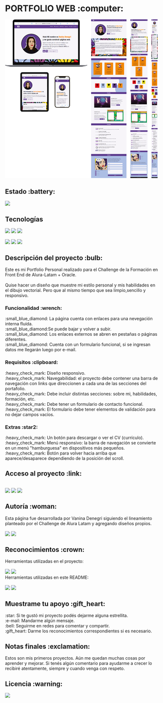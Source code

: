 <h1>PORTFOLIO WEB :computer:</h1>

<p align="center"><img src="./img/portada.png" alt="vista del potfolio en distintos dispositivos" width="1000"></p>

<h2>Estado :battery:</h2>

<p align="left"><img src="https://img.shields.io/badge/STATUS-EN_DESARROLLO-0B8E36?style=flat-square"></p>

<h2>Tecnologías</h2>

<p align="left">
<img src="https://img.shields.io/badge/HTML_5-E34F26?style=flat-square&logo=html5&logoColor=FFFFFF"> <img src="https://img.shields.io/badge/CSS_3-1572B6?style=flat-square&logo=css3&logoColor=FFFFFF"> <img src="https://img.shields.io/badge/JavaScript-F7DF1E?style=flat-square&logo=javascript&logoColor=FFFFFF">
<br>
<br>
<img src="https://img.shields.io/badge/Figma-F24E1E?style=flat-square&logo=figma&logoColor=FFFFFF"> <img src="https://img.shields.io/badge/CorelDraw-000000?style=flat-square&logo=coreldraw&logoColor=FFFFFF"> <img src="https://img.shields.io/badge/Adobe%20Illustrator-FF9A00?style=flat-square&logo=adobeillustrator&logoColor=FFFFFF">
</p>

<h2>Descripción del proyecto :bulb:</h2>
<p>
Este es mi Portfolio Personal realizado para el Challenge de la Formación en Front End de Alura-Latam + Oracle.
<br>
<br>
Quise hacer un diseño que muestre mi estilo personal y mis habilidades en el dibujo vectorial. Pero que al mismo tiempo que sea limpio,sencillo y responsivo.
</p>

<h3>Funcionalidad :wrench:</h3>
<p>
:small_blue_diamond: La página cuenta con enlaces para una nevegación interna fluída.
<br>:small_blue_diamond:Se puede bajar y volver a subir.
<br>:small_blue_diamond: Los enlaces externos se abren en pestañas o páginas diferentes.
<br>:small_blue_diamond: Cuenta con un formulario funcional, si se ingresan datos me llegarán luego por e-mail.
</p>

<h3>Requisitos :clipboard:</h3>
<p>:heavy_check_mark: Diseño responsivo.
<br>:heavy_check_mark: Navegabilidad: el proyecto debe contener una barra de navegación con links que direccionen a cada una de las secciones del portafolio.
<br>:heavy_check_mark: Debe incluir distintas secciones: sobre mi, habilidades, formación, etc.
<br>:heavy_check_mark: Debe tener un formulario de contacto funcional.
<br>:heavy_check_mark: El formulario debe tener elementos de validación para no dejar campos vacíos.
</p>

<h3>Extras :star2:</h3>
<p>
:heavy_check_mark: Un botón para descargar o ver el CV (currículo).
<br> :heavy_check_mark: Menú responsivo: la barra de navegación se convierte en un menú "hamburguesa" en dispositivos más pequeños.
<br> :heavy_check_mark: Botón para volver hacia arriba que aparece/desaparece dependiendo de la posición del scroll.
</p>

<h2>Acceso al proyecto :link:</h2>
<p>
<br>
<a href="https://github.com/VannDennOk/portfolio-vanina-denegri.git">
<img src="https://img.shields.io/badge/Repositorio-181717?style=flat-square&logo=github&logoColor=ffffff&link=https%3A%2F%2Fgithub.com%2FVannDennOk%2Fportfolio-vanina-denegri.git"></a> <a href="https://vanndennok.github.io/portfolio-vanina-denegri/">
<img src="https://img.shields.io/badge/Demo-222222?style=flat-square&logo=githubpages&logoColor=ffffff&link=https%3A%2F%2Fvanndennok.github.io%2Fportfolio-vanina-denegri%2F"></a> <a href="https://www.figma.com/design/cuLTiolsfN1sbfnfVfO29h/Portafolio-Alura?node-id=125911-238&t=LsfUs3421X2OlQ3G-1"><img src="https://img.shields.io/badge/Dise%C3%B1o-F24E1E?style=flat-square&logo=figma&logoColor=ffffff&link=https%3A%2F%2Fwww.figma.com%2Fdesign%2FcuLTiolsfN1sbfnfVfO29h%2FPortafolio-Alura%3Fnode-id%3D125911-238%26t%3DLsfUs3421X2OlQ3G-1"></a>
</p>

<h2>Autoría :woman:</h2>
<p>
Esta página fue desarrollada por Vanina Denegri siguiendo el lineamiento planteado por el Challenge de Alura Latam y agregando diseños propios.
<br>
<br>
<a href="https://github.com/VannDennOk"><img src="https://img.shields.io/badge/GitHub-181717?style=flat-square&logo=github&logoColor=FFFFFF&link=https%3A%2F%2Fgithub.com%2FVannDennOk"></a> <a href="https://www.linkedin.com/in/vaninadenegri/"><img src="https://img.shields.io/badge/LinkedIn-0A66C2?style=flat-square&logo=linkedin&logoColor=FFFFFF&link=https%3A%2F%2Fwww.linkedin.com%2Fin%2Fvaninadenegri%2F"></a>
</p>

<h2>Reconocimientos :crown:</h2>
<p>
Herramientas utilizadas en el proyecto:
<br>
<br>
<a href="https://formspree.io"><img src="https://img.shields.io/badge/Formspree-E5122E?style=flat-square&logo=formspree&logoColor=FFFFFF&link=https%3A%2F%2Fformspree.io%2F"></a> <a href="https://icons.getbootstrap.com/?q=menu"><img src="https://img.shields.io/badge/Bootstrap%20Icons-7952B3?style=flat-square&logo=bootstrap&logoColor=FFFFFF&link=ttps%3A%2F%2Ficons.getbootstrap.com%2F"></a>
<br>
Herramientas utilizadas en este README:
<br>
<br>
<a href="https://shields.io/"><img src="https://img.shields.io/badge/Shields%20Badges-000000?style=flat-square&logo=shieldsdotio&logoColor=FFFFFF&link=https%3A%2F%2Fshields.io%2Fbadges"></a> <a href="https://gist.github.com/rxaviers/7360908"><img src="https://img.shields.io/badge/Emojis%20para%20README.md-F28705?style=flat-square&link=https%3A%2F%2Fgist.github.com%2Frxaviers%2F7360908"></a></p>
</p>

<h2>Muestrame tu apoyo :gift_heart:</h2>
<p>
:star: Si te gustó mi proyecto podés dejarme alguna estrellita.
<br>:e-mail: Mandarme algún mensaje.
<br>:bell: Seguirme en redes para comentar y compartir.
<br>:gift_heart: Darme los reconocimientos correspondientes si es necesario.
</p>

<h2>Notas finales :exclamation:</h2>
<p>Estos son mis primeros proyectos. Aún me quedan muchas cosas por aprender y mejorar. Si tenés algún comentario para ayudarme a crecer lo recibiré atentamente, siempre y cuando venga con respeto.</p>

<h2>Licencia :warning:</h2>
<a href="https://opensource.org/license/MIT"><img src="https://img.shields.io/badge/Licencia%20MIT-E30613?style=flat-square&link=https%3A%2F%2Fopensource.org%2Flicense%2FMIT"></a></p>

